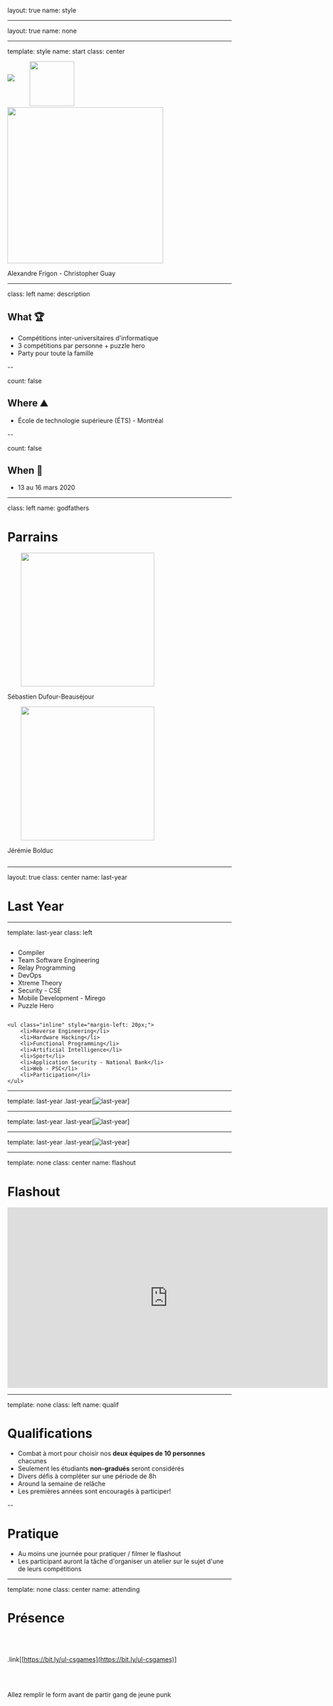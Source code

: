 layout: true
name: style

<style>
    .remark-slide-content * {
        color: #202020;
    }

    .parrain-image {
        height: 300px;
        width: 300px;
        object-fit: cover;
        margin: 0 30px;
    }

    .inline {
        display: inline-block;
    }

    .last-year img {
        max-width: 100%;
        height: 400px;
    }

    .left li {
        text-align: left;
    }

    .link a {
        font-size: 64px;
        text-decoration: none;
    }
</style>

---

layout: true
name: none

---

template: style
name: start
class: center

<div style="vertical-align: middle;">
    <img style="margin-top: 29px; vertical-align: top;" src="/static/images/logo-csgames.png" />
    <img style="width: 100px; margin-left: 30px;" src="/static/images/logo-cfi.png" />
</div>

<img style="height: 350px;" src="/static/images/pizza.jpg" />

<br />

Alexandre Frigon - Christopher Guay

---

class: left
name: description

## What 🏆

- Compétitions inter-universitaires d'informatique
- 3 compétitions par personne + puzzle hero
- Party pour toute la famille

--

count: false

## Where ⛰

- École de technologie supérieure (ÉTS) - Montréal

--

count: false

## When 📅

- 13 au 16 mars 2020

---

class: left
name: godfathers

# Parrains

<div class="center">
    <div class="inline">
        <img class="parrain-image" src="/static/images/20722319-CB67-497F-AE74-6D06851CE15A.JPG" />
        <p>Sébastien Dufour-Beauséjour</p>
    </div>
    <div class="inline">
        <img class="parrain-image" src="/static/images/je.png" />
        <p>Jérémie Bolduc</p>
    </div>
</div>

---

layout: true
class: center
name: last-year

# Last Year

---

template: last-year
class: left

<div>
    <ul class="inline">
        <li>Compiler</li>
        <li>Team Software Engineering</li>
        <li>Relay Programming</li>
        <li>DevOps</li>
        <li>Xtreme Theory</li>
        <li>Security - CSE</li>
        <li>Mobile Development - Mirego</li>
        <li>Puzzle Hero</li>
    </ul>

    <ul class="inline" style="margin-left: 20px;">
        <li>Reverse Engineering</li>
        <li>Hardware Hacking</li>
        <li>Functional Programming</li>
        <li>Artificial Intelligence</li>
        <li>Sport</li>
        <li>Application Security - National Bank</li>
        <li>Web - PSC</li>
        <li>Participation</li>
    </ul>
</div>

---

template: last-year
.last-year[![last-year](/static/images/22BB2473-E20B-436C-91E8-724912C122CD.JPG)]

---

template: last-year
.last-year[![last-year](/static/images/3C7B5163-F819-41A1-B3B8-1C45CC2BCF5B.JPG)]

---

template: last-year
.last-year[![last-year](/static/images/BFE8DA65-32DF-4A28-8537-D8639C0D8598.JPG)]

---

template: none
class: center
name: flashout

# Flashout

<div>
    <iframe
        style="border: none;"
        width="720" 
        height="405" 
        allowfullscreen="allowfullscreen"
        mozallowfullscreen="mozallowfullscreen" 
        msallowfullscreen="msallowfullscreen" 
        oallowfullscreen="oallowfullscreen" 
        webkitallowfullscreen="webkitallowfullscreen"
        src="https://www.youtube.com/embed/Cgx9C1GhW8M">
    </iframe>
</div>

---

template: none
class: left
name: qualif

# Qualifications

- Combat à mort pour choisir nos **deux équipes de 10 personnes** chacunes
- Seulement les étudiants **non-gradués** seront considérés
- Divers défis à compléter sur une période de 8h
- Around la semaine de relâche
- Les premières années sont encouragés à participer!

--

# Pratique

- Au moins une journée pour pratiquer / filmer le flashout
- Les participant auront la tâche d'organiser un atelier sur le sujet d'une de leurs compétitions

---

template: none
class: center
name: attending

# Présence

<br />
<br />

.link[[https://bit.ly/ul-csgames](https://bit.ly/ul-csgames)]

<br />
<br />

Allez remplir le form avant de partir gang de jeune punk

